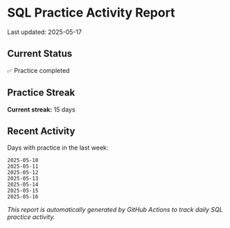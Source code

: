 # SQL Practice Activity Report

Last updated: 2025-05-17

## Current Status

✅ Practice completed

## Practice Streak

**Current streak:** 15 days

## Recent Activity

Days with practice in the last week:

```
2025-05-10
2025-05-11
2025-05-12
2025-05-13
2025-05-14
2025-05-15
2025-05-16
```

*This report is automatically generated by GitHub Actions to track daily SQL practice activity.*

